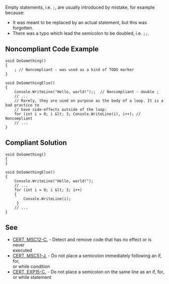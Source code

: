 
Empty statements, i.e. `;`, are usually introduced by mistake, for example because:

- It was meant to be replaced by an actual statement, but this was forgotten.
- There was a typo which lead the semicolon to be doubled, i.e. `;;`.


## Noncompliant Code Example


    void DoSomething()
    {
        ; // Noncompliant - was used as a kind of TODO marker
    }
    
    void DoSomethingElse()
    {
        Console.WriteLine("Hello, world!");;  // Noncompliant - double ;
        // ...
        // Rarely, they are used on purpose as the body of a loop. It is a bad practice to
        // have side-effects outside of the loop:
        for (int i = 0; i &lt; 3; Console.WriteLine(i), i++); // Noncompliant
        // ...
    }


## Compliant Solution


    void DoSomething()
    {
    }
    
    void DoSomethingElse()
    {
        Console.WriteLine("Hello, world!");
        // ...
        for (int i = 0; i &lt; 3; i++)
        {
            Console.WriteLine(i);
         }
        // ...
    }


## See

- [CERT, MSC12-C.](https://www.securecoding.cert.org/confluence/x/NYA5) - Detect and remove code that has no effect or is never<br>  executed
- [CERT, MSC51-J.](https://www.securecoding.cert.org/confluence/x/7gCTAw) - Do not place a semicolon immediately following an if, for,<br>  or while condition
- [CERT, EXP15-C.](https://www.securecoding.cert.org/confluence/x/i4FtAg) - Do not place a semicolon on the same line as an if, for,<br>  or while statement

